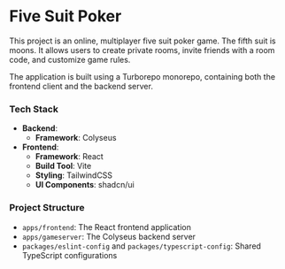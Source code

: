 # Five Suit Poker

This project is an online, multiplayer five suit poker game. The fifth suit is moons. It allows users to create private rooms, invite friends with a room code, and customize game rules.

The application is built using a Turborepo monorepo, containing both the frontend client and the backend server.


### Tech Stack

* **Backend**:
    * **Framework**: Colyseus
* **Frontend**:
    * **Framework**: React
    * **Build Tool**: Vite
    * **Styling**: TailwindCSS
    * **UI Components**: shadcn/ui

### Project Structure

* `apps/frontend`: The React frontend application
* `apps/gameserver`: The Colyseus backend server
* `packages/eslint-config` and `packages/typescript-config`: Shared TypeScript configurations
